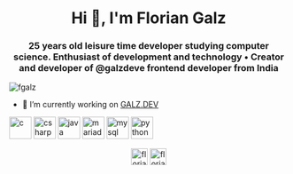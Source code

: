<h1 align="center">Hi 👋, I'm Florian Galz</h1>
<h3 align="center">25 years old leisure time developer studying computer science. Enthusiast of development and technology • Creator and developer of @galzdeve frontend developer from India</h3>

<p align="left"> <img src="https://komarev.com/ghpvc/?username=fgalz" alt="fgalz" /> </p>

- 🔭 I’m currently working on [GALZ.DEV](https://github.com/fgalz/GALZ.DEV)

<p align="left"><img src="https://devicons.github.io/devicon/devicon.git/icons/c/c-original.svg" alt="c" width="40" height="40"/> <img src="https://devicons.github.io/devicon/devicon.git/icons/csharp/csharp-original.svg" alt="csharp" width="40" height="40"/> <img src="https://devicons.github.io/devicon/devicon.git/icons/java/java-original-wordmark.svg" alt="java" width="40" height="40"/> <img src="https://www.vectorlogo.zone/logos/mariadb/mariadb-icon.svg" alt="mariadb" width="40" height="40"/> <img src="https://devicons.github.io/devicon/devicon.git/icons/mysql/mysql-original-wordmark.svg" alt="mysql" width="40" height="40"/> <img src="https://devicons.github.io/devicon/devicon.git/icons/python/python-original.svg" alt="python" width="40" height="40"/></p>

<p align="center">
<a href="https://twitter.com/floriangalz" target="blank"><img align="center" src="https://cdn.jsdelivr.net/npm/simple-icons@3.0.1/icons/twitter.svg" alt="floriangalz" height="30" width="30" /></a>
<a href="https://instagram.com/floriangalz" target="blank"><img align="center" src="https://cdn.jsdelivr.net/npm/simple-icons@3.0.1/icons/instagram.svg" alt="floriangalz" height="30" width="30" /></a>
</p>

